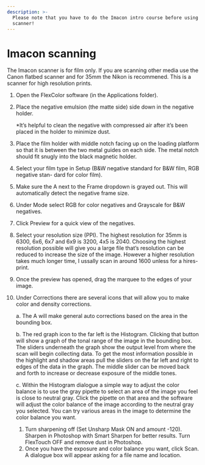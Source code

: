 ```yaml
---
description: >-
  Please note that you have to do the Imacon intro course before using the
  scanner!
---
```


# Imacon scanning

The Imacon scanner is for film only. If you are scanning other media use the Canon flatbed scanner and for 35mm the Nikon is recommened. This is a scanner for high resolution prints.

1. Open the FlexColor software \(in the Applications folder\).
2. Place the negative emulsion \(the matte side\) side down in the negative holder.

   \*It’s helpful to clean the negative with compressed air after it’s been placed in the holder to minimize dust.

3. Place the film holder with middle notch facing up on the loading platform so that it is between the two metal guides on each side. The metal notch should fit snugly into the black magnetic holder.
4. Select your film type in Setup \(B&W negative standard for B&W film, RGB negative stan- dard for color film\).
5. Make sure the A next to the Frame dropdown is grayed out. This will automatically detect the negative frame size.
6. Under Mode select RGB for color negatives and Grayscale for B&W negatives.
7. Click Preview for a quick view of the negatives.
8. Select your resolution size \(PPI\). The highest resolution for 35mm is 6300, 6x6, 6x7 and 6x9 is 3200, 4x5 is 2040. Choosing the highest resolution possible will give you a large file that’s resolution can be reduced to increase the size of the image. However a higher resolution takes much longer time, I ussally scan in around 1600 unless for a hires-print.
9. Once the preview has opened, drag the marquee to the edges of your image.
10. Under Corrections there are several icons that will allow you to make color and density corrections.

    a. The A will make general auto corrections based on the area in the bounding box.

    b. The red graph icon to the far left is the Histogram. Clicking that button will show a graph of the tonal range of the image in the bounding box. The sliders underneath the graph show the output level from where the scan will begin collecting data. To get the most information possible in the highlight and shadow areas pull the sliders on the far left and right to edges of the data in the graph. The middle slider can be moved back and forth to increase or decrease exposure of the middle tones.

    c. Within the Histogram dialogue a simple way to adjust the color balance is to use the gray pipette to select an area of the image you feel is close to neutral gray. Click the pipette on that area and the software will adjust the color balance of the image according to the neutral gray you selected. You can try various areas in the image to determine the color balance you want.

    1. Turn sharpening off \(Set Unsharp Mask ON and amount -120\). Sharpen in Photoshop with Smart Sharpen for better results. Turn FlexTouch OFF and remove dust in Photoshop.
    2. Once you have the exposure and color balance you want, click Scan. A dialogue box will appear asking for a file name and location.

